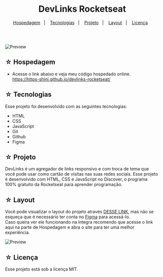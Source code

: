 <h1 align="center">DevLinks Rocketseat</h1>

<p align="center">
  <a href="#-hospedagem">Hospedagem</a>&nbsp;&nbsp;&nbsp;|&nbsp;&nbsp;&nbsp;
  <a href="#-tecnologias">Tecnologias</a>&nbsp;&nbsp;&nbsp;|&nbsp;&nbsp;&nbsp;
  <a href="#-projeto">Projeto</a>&nbsp;&nbsp;&nbsp;|&nbsp;&nbsp;&nbsp;
  <a href="#-layout">Layout</a>&nbsp;&nbsp;&nbsp;|&nbsp;&nbsp;&nbsp;
  <a href="#-licença">Licença</a>&nbsp;&nbsp;&nbsp;
</p>
<br><br>

![Preview](#)

## ☆ Hospedagem

- Acesse o link abaixo e veja meu código hospedado online.<br>
https://https-shini.github.io/devlinks-rocketseat/

## ☆ Tecnologias

Esse projeto foi desenvolvido com as seguintes tecnologias:
- HTML
- CSS
- JavaScript
- Git
- Github
- Figma

## ☆ Projeto

DevLinks é um agregador de links responsivo e com troca de tema que você pode usar como cartão de visitas nas suas redes sociais.
Esse projeto é desenvolvido com HTML, CSS e JavaScript no Discover, o programa 100% gratuito da Rocketseat para aprender programação.

## ☆ Layout

Você pode visualizar o layout do projeto através [DESSE LINK](https://www.figma.com/community/file/1187422022288947321), mas não se esqueça que é necessário ter conta no [Figma](https://figma.com) para acessá-lo. <br>
Caso queira ver ele funcionando na íntegra recomendo que acesse o link aqui na parte de Hospedagem e abra o site para ter uma melhor experiência.<br>

![Preview](#)

## ☆ Licença

Esse projeto está sob a licença MIT.
